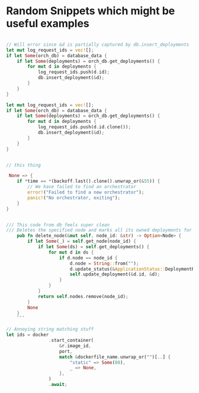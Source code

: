 # Random Snippets which might be useful examples

```rust

// Will error since &d is partially captured by db.insert_deployments
let mut log_request_ids = vec![];
if let Some(orch_db) = database_data {
    if let Some(deployments) = orch_db.get_deployments() {
        for mut d in deployments {
            log_request_ids.push(d.id);
            db.insert_deployment(&d);
        }
    }
}

let mut log_request_ids = vec![];
if let Some(orch_db) = database_data {
    if let Some(deployments) = orch_db.get_deployments() {
        for mut d in deployments {
            log_request_ids.push(d.id.clone());
            db.insert_deployment(&d);
        }
    }
}

```

```rust

// this thing

 None => {
    if *time == *(backoff.last().clone().unwrap_or(&55)) {
        // We have failed to find an orchestrator
        error!("Failed to find a new orchestrator");
        panic!("No orchestrator, exiting");
    }
}

```

````rust

/// This code from db feels super clean
/// Deletes the specified node and marks all its owned deployments for re-deploy
    pub fn delete_node(&mut self, node_id: &str) -> Option<Node> {
        if let Some(_) = self.get_node(node_id) {
            if let Some(ds) = self.get_deployments() {
                for mut d in ds {
                    if d.node == node_id {
                        d.node = String::from("");
                        d.update_status(&ApplicationStatus::DeploymentRequested);
                        self.update_deployment(&d.id, &d);
                    }
                }
            }
            return self.nodes.remove(node_id);
        }
        None
    }
    ```
````

```rust
// Annoying string matching stuff
let ids = docker
                .start_container(
                    &r.image_id,
                    port,
                    match &dockerfile_name.unwrap_or("")[..] {
                        "static" => Some(80),
                        _ => None,
                    },
                )
                .await;

```
